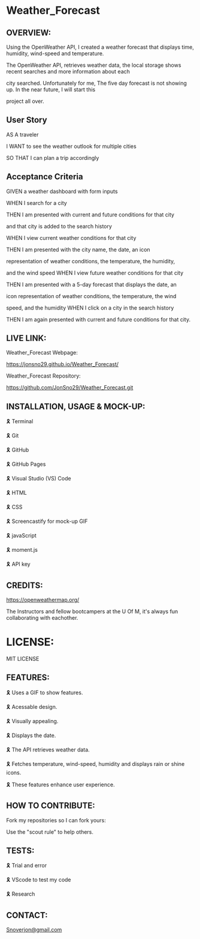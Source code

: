 # Weather_Forecast


## OVERVIEW:

Using the OpenWeather API, I created a weather forecast that displays time, humidity, wind-speed and temperature.

The OpenWeather API, retrieves weather data, the local storage shows recent searches and more information about each 

city searched. Unfortunately for me, The five day forecast is not showing up. In the near future, I will start this 

project all over.

 ## User Story

AS A traveler

I WANT to see the weather outlook for multiple cities

SO THAT I can plan a trip accordingly

## Acceptance Criteria

GIVEN a weather dashboard with form inputs

WHEN I search for a city

THEN I am presented with current and future conditions for that city 

and that city is added to the search history

WHEN I view current weather conditions for that city

THEN I am presented with the city name, the date, an icon 

representation of weather conditions, the temperature, the humidity, 

and the wind speed WHEN I view future weather conditions for that city

THEN I am presented with a 5-day forecast that displays the date, an 

icon representation of weather conditions, the temperature, the wind 

speed, and the humidity WHEN I click on a city in the search history

THEN I am again presented with current and future conditions for that city.

## LIVE LINK:

Weather_Forecast Webpage: 

https://jonsno29.github.io/Weather_Forecast/

Weather_Forecast Repository: 

https://github.com/JonSno29/Weather_Forecast.git



## INSTALLATION, USAGE & MOCK-UP:

🎗 Terminal

🎗 Git

🎗 GitHub

🎗 GitHub Pages

🎗 Visual Studio (VS) Code 

🎗 HTML 

🎗 CSS 

🎗 Screencastify for mock-up GIF
 
🎗 javaScript

🎗 moment.js

🎗 API key

## CREDITS:

https://openweathermap.org/

The Instructors and fellow bootcampers at the U Of M, it's always fun collaborating with eachother.

# LICENSE:

MIT LICENSE

## FEATURES:

🎗 Uses a GIF to show features.

🎗 Acessable design.

🎗 Visually appealing.

🎗 Displays the date.

🎗 The API retrieves weather data.

🎗 Fetches temperature, wind-speed, humidity and displays rain or shine icons.

🎗 These features enhance user experience.

## HOW TO CONTRIBUTE:

Fork my repositories so I can fork yours:


Use the "scout rule" to help others.

## TESTS:

🎗 Trial and error

🎗 VScode to test my code

🎗 Research

## CONTACT:

Snoverjon@gmail.com